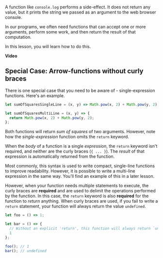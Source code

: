 A function like `console.log` performs a side-effect. It does not return any value, but it prints the string we passed as an argument to the web browser console.

In our programs, we often need functions that can accept one or more arguments, perform some work, and then return the result of that computation.

In this lesson, you will learn how to do this.


**Video**

## Special Case: Arrow-functions without curly braces

There is one special case that you need to be aware of - single-expression functions. Here's an example.

```js
let sumOfSquaresSingleLine = (x, y) => Math.pow(x, 2) + Math.pow(y, 2);

let sumOfSquaresMultiLine = (x, y) => {
  return Math.pow(x, 2) + Math.pow(y, 2);
};
```

Both functions will return _sum of squares_ of two arguments. However, note how the _single-expression_ function omits the `return` keyword.

When the _body_ of a function is a single _expression_, the `return` keyword isn't required, and neither are the curly braces (`{ ... }`). The _result_ of that expression is automatically returned from the function.

Most commonly, this syntax is used to write compact, single-line functions to improve readability. However, it is possible to write a multi-line expression in the same way. You'll find an example of this in a later lesson.

However, when your function needs multiple statements to execute, the curly braces are **required** and are used to delimit the operations performed by the function. In this case, the `return` keyword is also **required** for the function to _return_ anything. When curly braces are used, if you fail to write a `return` statement, your function will always return the value `undefined`.

```js
let foo = () => 1;

let bar = () => {
  // Without an explicit 'return', this function will always return `undefined`.
  1
};

foo(); // 1
bar(); // undefined
```